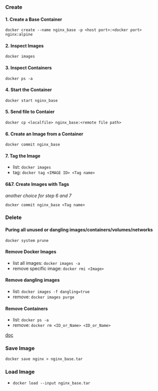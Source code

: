 ### Create

#### 1. Create a Base Container

`docker create --name nginx_base -p <host port>:<docker port> nginx:alpine`

#### 2. Inspect Images

`docker images`

#### 3. Inspect Containers

`docker ps -a`

#### 4. Start the Container

`docker start nginx_base`

#### 5. Send file to Contaier

`docker cp <localfile> nginx_base:<remote file path>`

#### 6. Create an Image from a Container

`docker commit nginx_base`

#### 7. Tag the Image

* list: `docker images`
* tag: `docker tag <IMAGE ID> <Tag name>`

#### 6&7. Create Images with Tags

*another choice for step 6 and 7*

`docker commit nginx_base <Tag name>`



### Delete

#### Puring all unused or dangling images/containers/volumes/networks

`docker system prune`

#### Remove Docker Images

* list all images: `docker images -a`
* remove specific image: `docker rmi <Image>`

#### Remove dangling images

* list: `docker images -f dangling=true`
* remove: `docker images purge`

#### Remove Containers

* list: `docker ps -a`
* remove: `docker rm <ID_or_Name> <ID_or_Name>`


[doc](https://www.digitalocean.com/community/tutorials/how-to-remove-docker-images-containers-and-volumes)

### Save Image

`docker save nginx > nginx_base.tar`

### Load Image

* `docker load --input nginx_base.tar`